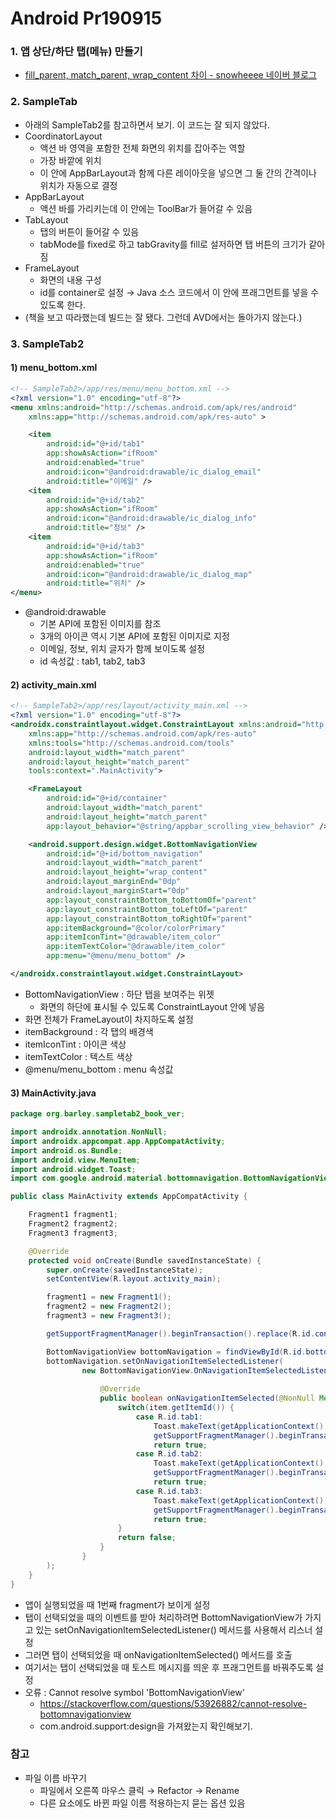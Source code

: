 # Android Pr190915

### 1. 앱 상단/하단 탭(메뉴) 만들기
* [fill_parent, match_parent, wrap_content 차이 - snowheeee 네이버 블로그](https://m.blog.naver.com/PostView.nhn?blogId=snowheeee&logNo=220957372047&proxyReferer=http%3A%2F%2Fm.blog.naver.com%2F)

### 2. SampleTab
* 아래의 SampleTab2를 참고하면서 보기. 이 코드는 잘 되지 않았다.
* CoordinatorLayout
  * 액션 바 영역을 포함한 전체 화면의 위치를 잡아주는 역할
  * 가장 바깥에 위치
  * 이 안에 AppBarLayout과 함께 다른 레이아웃을 넣으면 그 둘 간의 간격이나 위치가 자동으로 결정
* AppBarLayout
  * 액션 바를 가리키는데 이 안에는 ToolBar가 들어갈 수 있음
* TabLayout
  * 탭의 버튼이 들어갈 수 있음
  * tabMode를 fixed로 하고 tabGravity를 fill로 설저하면 탭 버튼의 크기가 같아짐
* FrameLayout
  * 화면의 내용 구성
  * id를 container로 설정 → Java 소스 코드에서 이 안에 프래그먼트를 넣을 수 있도록 한다.
* (책을 보고 따라했는데 빌드는 잘 됐다. 그런데 AVD에서는 돌아가지 않는다.)

### 3. SampleTab2
#### 1) menu_bottom.xml
```xml
<!-- SampleTab2>/app/res/menu/menu_bottom.xml -->
<?xml version="1.0" encoding="utf-8"?>
<menu xmlns:android="http://schemas.android.com/apk/res/android"
    xmlns:app="http://schemas.android.com/apk/res-auto" >

    <item
        android:id="@+id/tab1"
        app:showAsAction="ifRoom"
        android:enabled="true"
        android:icon="@android:drawable/ic_dialog_email"
        android:title="이메일" />
    <item
        android:id="@+id/tab2"
        app:showAsAction="ifRoom"
        android:icon="@android:drawable/ic_dialog_info"
        android:title="정보" />
    <item
        android:id="@+id/tab3"
        app:showAsAction="ifRoom"
        android:enabled="true"
        android:icon="@android:drawable/ic_dialog_map"
        android:title="위치" />
</menu>
```
* @android:drawable
  * 기본 API에 포함된 이미지를 참조
  * 3개의 아이콘 역시 기본 API에 포함된 이미지로 지정
  * 이메일, 정보, 위치 글자가 함께 보이도록 설정
  * id 속성값 : tab1, tab2, tab3

#### 2) activity_main.xml

```xml
<!-- SampleTab2>/app/res/layout/activity_main.xml -->
<?xml version="1.0" encoding="utf-8"?>
<androidx.constraintlayout.widget.ConstraintLayout xmlns:android="http://schemas.android.com/apk/res/android"
    xmlns:app="http://schemas.android.com/apk/res-auto"
    xmlns:tools="http://schemas.android.com/tools"
    android:layout_width="match_parent"
    android:layout_height="match_parent"
    tools:context=".MainActivity">

    <FrameLayout
        android:id="@+id/container"
        android:layout_width="match_parent"
        android:layout_height="match_parent"
        app:layout_behavior="@string/appbar_scrolling_view_behavior" />

    <android.support.design.widget.BottomNavigationView
        android:id="@+id/bottom_navigation"
        android:layout_width="match_parent"
        android:layout_height="wrap_content"
        android:layout_marginEnd="0dp"
        android:layout_marginStart="0dp"
        app:layout_constraintBottom_toBottomOf="parent"
        app:layout_constraintBottom_toLeftOf="parent"
        app:layout_constraintBottom_toRightOf="parent"
        app:itemBackground="@color/colorPrimary"
        app:itemIconTint="@drawable/item_color"
        app:itemTextColor="@drawable/item_color"
        app:menu="@menu/menu_bottom" />

</androidx.constraintlayout.widget.ConstraintLayout>
```
* BottomNavigationView : 하단 탭을 보여주는 위젯
  * 화면의 하단에 표시될 수 있도록 ConstraintLayout 안에 넣음
* 화면 전체가 FrameLayout이 차지하도록 설정
* itemBackground : 각 탭의 배경색
* itemIconTint : 아이콘 색상
* itemTextColor : 텍스트 색상
* @menu/menu_bottom : menu 속성값

#### 3) MainActivity.java
```java
package org.barley.sampletab2_book_ver;

import androidx.annotation.NonNull;
import androidx.appcompat.app.AppCompatActivity;
import android.os.Bundle;
import android.view.MenuItem;
import android.widget.Toast;
import com.google.android.material.bottomnavigation.BottomNavigationView;

public class MainActivity extends AppCompatActivity {

    Fragment1 fragment1;
    Fragment2 fragment2;
    Fragment3 fragment3;

    @Override
    protected void onCreate(Bundle savedInstanceState) {
        super.onCreate(savedInstanceState);
        setContentView(R.layout.activity_main);

        fragment1 = new Fragment1();
        fragment2 = new Fragment2();
        fragment3 = new Fragment3();

        getSupportFragmentManager().beginTransaction().replace(R.id.container, fragment1).commit();

        BottomNavigationView bottomNavigation = findViewById(R.id.bottom_navigation);
        bottomNavigation.setOnNavigationItemSelectedListener(
                new BottomNavigationView.OnNavigationItemSelectedListener() {
                    
                    @Override
                    public boolean onNavigationItemSelected(@NonNull MenuItem item) {
                        switch(item.getItemId()) {
                            case R.id.tab1:
                                Toast.makeText(getApplicationContext(), "First tab selected", Toast.LENGTH_LONG).show();
                                getSupportFragmentManager().beginTransaction().replace(R.id.container, fragment1).commit();
                                return true;
                            case R.id.tab2:
                                Toast.makeText(getApplicationContext(), "Second tab selected", Toast.LENGTH_LONG).show();
                                getSupportFragmentManager().beginTransaction().replace(R.id.container, fragment2).commit();
                                return true;
                            case R.id.tab3:
                                Toast.makeText(getApplicationContext(), "Third tab selected", Toast.LENGTH_LONG).show();
                                getSupportFragmentManager().beginTransaction().replace(R.id.container, fragment3).commit();
                                return true;
                        }
                        return false;
                    }
                }
        );
    }
}
```
* 앱이 실행되었을 때 1번째 fragment가 보이게 설정
* 탭이 선택되었을 때의 이벤트를 받아 처리하려면 BottomNavigationView가 가지고 있는 setOnNavigationItemSelectedListener() 메서드를 사용해서 리스너 설정
* 그러면 탭이 선택되었을 때 onNavigationItemSelected() 메서드를 호출
* 여기서는 탭이 선택되었을 때 토스트 메시지를 띄운 후 프래그먼트를 바꿔주도록 설정
* 오류 : Cannot resolve symbol 'BottomNavigationView'
  * https://stackoverflow.com/questions/53926882/cannot-resolve-bottomnavigationview
  * com.android.support:design을 가져왔는지 확인해보기.

### 참고
* 파일 이름 바꾸기
  * 파일에서 오른쪽 마우스 클릭 → Refactor → Rename
  * 다른 요소에도 바뀐 파일 이름 적용하는지 묻는 옵션 있음
  
